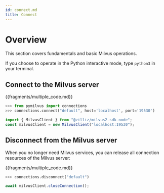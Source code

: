 ```yaml
---
id: connect.md
title: Connect
---
```


# Overview

This section covers fundamentals and basic Milvus operations.

If you choose to operate in the Python interactive mode, type `python3` in your terminal.


## Connect to the Milvus server

{{fragments/multiple_code.md}}

```python
>>> from pymilvus import connections
>>> connections.connect("default", host='localhost', port='19530')
```

```javascript
import { MilvusClient } from "@zilliz/milvus2-sdk-node";
const milvusClient = new MilvusClient("localhost:19530");
```

## Disconnect from the Milvus server

When you no longer need Milvus services, you can release all connection resources of the Milvus server:

{{fragments/multiple_code.md}}

```python
>>> connections.disconnect("default")
```

```javascript
await milvusClient.closeConnection();
```
